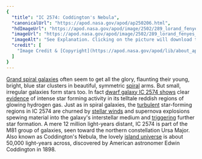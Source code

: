 ```yaml
---
{
  "title": "IC 2574: Coddington's Nebula",
  "canonicalUrl": "https://apod.nasa.gov/apod/ap250206.html",
  "hdImageUrl": "https://apod.nasa.gov/apod/image/2502/289_lorand_fenyes_coddington_ic2574_nagy.jpg",
  "imageUrl": "https://apod.nasa.gov/apod/image/2502/289_lorand_fenyes_coddington_ic2574_nagy1024.jpg",
  "imageAlt": "See Explanation. Clicking on the picture will download the highest resolution version available.",
  "credit": [
    "Image Credit & [Copyright](https://apod.nasa.gov/apod/lib/about_apod.html#srapply): [Lorand Fenyes](https://fenyeslorand.hu/en/)"
  ]
}
---
```


[Grand spiral galaxies](https://apod.nasa.gov/apod/ap210813.html) often seem to get all the glory, flaunting their young, bright, blue star clusters in beautiful, symmetric [spiral](https://apod.nasa.gov/apod/ap080517.html) arms. But small, irregular galaxies form stars too. In fact [dwarf galaxy IC 2574 shows](https://fenyeslorand.hu/coddington_ic2574/) clear [evidence](http://arxiv.org/abs/0808.0193) of intense star forming activity in its telltale reddish regions of glowing hydrogen gas. Just as in spiral galaxies, the [turbulent](https://apod.nasa.gov/apod/ap240627.html) star-forming regions in IC 2574 are churned by [stellar winds](https://apod.nasa.gov/apod/ap250203.html) and supernova explosions spewing material into the galaxy's interstellar medium and [triggering](https://apod.nasa.gov/apod/ap111120.html) further star formation. A mere 12 million light-years distant, IC 2574 is part of the M81 group of galaxies, seen toward the northern constellation Ursa Major. Also known as Coddington's Nebula, the lovely [island universe](https://history.aip.org/exhibits/cosmology/ideas/island.htm) is about 50,000 light-years across, discovered by American astronomer Edwin Coddington in 1898.
